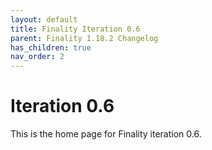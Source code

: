 ```yaml
---
layout: default
title: Finality Iteration 0.6
parent: Finality 1.18.2 Changelog
has_children: true
nav_order: 2
---
```

# Iteration 0.6
This is the home page for Finality iteration 0.6.